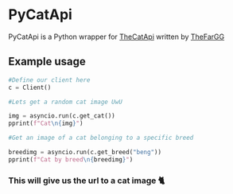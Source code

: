 # PyCatApi
PyCatApi is a Python wrapper for [TheCatApi](https://thecatapi.com/) written by [TheFarGG](https://github.com/TheFarGG/)

## Example usage
```py
#Define our client here
c = Client()

#Lets get a random cat image UwU

img = asyncio.run(c.get_cat())
pprint(f"Cat\n{img}")

#Get an image of a cat belonging to a specific breed

breedimg = asyncio.run(c.get_breed("beng"))
pprint(f"Cat by breed\n{breedimg}")

```

### This will give us the url to a cat image 🐈
